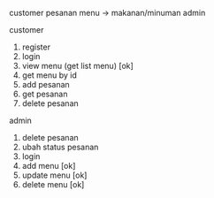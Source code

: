 customer
pesanan
menu -> makanan/minuman
admin

customer
1. register
2. login
3. view menu (get list menu) [ok]
4. get menu by id
5. add pesanan
6. get pesanan
7. delete pesanan

admin
1. delete pesanan
2. ubah status pesanan
3. login
4. add menu [ok]
5. update menu [ok]
6. delete menu [ok]